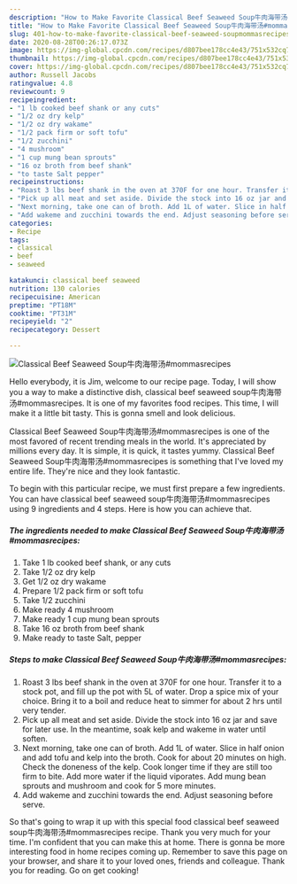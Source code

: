 ```yaml
---
description: "How to Make Favorite Classical Beef Seaweed Soup牛肉海带汤#mommasrecipes"
title: "How to Make Favorite Classical Beef Seaweed Soup牛肉海带汤#mommasrecipes"
slug: 401-how-to-make-favorite-classical-beef-seaweed-soupmommasrecipes
date: 2020-08-28T00:26:17.073Z
image: https://img-global.cpcdn.com/recipes/d807bee178cc4e43/751x532cq70/classical-beef-seaweed-soup牛肉海带汤mommasrecipes-recipe-main-photo.jpg
thumbnail: https://img-global.cpcdn.com/recipes/d807bee178cc4e43/751x532cq70/classical-beef-seaweed-soup牛肉海带汤mommasrecipes-recipe-main-photo.jpg
cover: https://img-global.cpcdn.com/recipes/d807bee178cc4e43/751x532cq70/classical-beef-seaweed-soup牛肉海带汤mommasrecipes-recipe-main-photo.jpg
author: Russell Jacobs
ratingvalue: 4.8
reviewcount: 9
recipeingredient:
- "1 lb cooked beef shank or any cuts"
- "1/2 oz dry kelp"
- "1/2 oz dry wakame"
- "1/2 pack firm or soft tofu"
- "1/2 zucchini"
- "4 mushroom"
- "1 cup mung bean sprouts"
- "16 oz broth from beef shank"
- "to taste Salt pepper"
recipeinstructions:
- "Roast 3 lbs beef shank in the oven at 370F for one hour. Transfer it to a stock pot, and fill up the pot with 5L of water. Drop a spice mix of your choice. Bring it to a boil and reduce heat to simmer for about 2 hrs until very tender."
- "Pick up all meat and set aside. Divide the stock into 16 oz jar and save for later use. In the meantime, soak kelp and wakeme in water until soften."
- "Next morning, take one can of broth. Add 1L of water. Slice in half onion and add tofu and kelp into the broth. Cook for about 20 minutes on high. Check the doneness of the kelp. Cook longer time if they are still too firm to bite. Add more water if the liquid viporates. Add mung bean sprouts and mushroom and cook for 5 more minutes."
- "Add wakeme and zucchini towards the end. Adjust seasoning before serve."
categories:
- Recipe
tags:
- classical
- beef
- seaweed

katakunci: classical beef seaweed 
nutrition: 130 calories
recipecuisine: American
preptime: "PT18M"
cooktime: "PT31M"
recipeyield: "2"
recipecategory: Dessert

---
```



![Classical Beef Seaweed Soup牛肉海带汤#mommasrecipes](https://img-global.cpcdn.com/recipes/d807bee178cc4e43/751x532cq70/classical-beef-seaweed-soup牛肉海带汤mommasrecipes-recipe-main-photo.jpg)

Hello everybody, it is Jim, welcome to our recipe page. Today, I will show you a way to make a distinctive dish, classical beef seaweed soup牛肉海带汤#mommasrecipes. It is one of my favorites food recipes. This time, I will make it a little bit tasty. This is gonna smell and look delicious.

Classical Beef Seaweed Soup牛肉海带汤#mommasrecipes is one of the most favored of recent trending meals in the world. It's appreciated by millions every day. It is simple, it is quick, it tastes yummy. Classical Beef Seaweed Soup牛肉海带汤#mommasrecipes is something that I've loved my entire life. They're nice and they look fantastic.




To begin with this particular recipe, we must first prepare a few ingredients. You can have classical beef seaweed soup牛肉海带汤#mommasrecipes using 9 ingredients and 4 steps. Here is how you can achieve that.

<!--inarticleads1-->

##### The ingredients needed to make Classical Beef Seaweed Soup牛肉海带汤#mommasrecipes:

1. Take 1 lb cooked beef shank, or any cuts
1. Take 1/2 oz dry kelp
1. Get 1/2 oz dry wakame
1. Prepare 1/2 pack firm or soft tofu
1. Take 1/2 zucchini
1. Make ready 4 mushroom
1. Make ready 1 cup mung bean sprouts
1. Take 16 oz broth from beef shank
1. Make ready to taste Salt, pepper




<!--inarticleads2-->

##### Steps to make Classical Beef Seaweed Soup牛肉海带汤#mommasrecipes:

1. Roast 3 lbs beef shank in the oven at 370F for one hour. Transfer it to a stock pot, and fill up the pot with 5L of water. Drop a spice mix of your choice. Bring it to a boil and reduce heat to simmer for about 2 hrs until very tender.
1. Pick up all meat and set aside. Divide the stock into 16 oz jar and save for later use. In the meantime, soak kelp and wakeme in water until soften.
1. Next morning, take one can of broth. Add 1L of water. Slice in half onion and add tofu and kelp into the broth. Cook for about 20 minutes on high. Check the doneness of the kelp. Cook longer time if they are still too firm to bite. Add more water if the liquid viporates. Add mung bean sprouts and mushroom and cook for 5 more minutes.
1. Add wakeme and zucchini towards the end. Adjust seasoning before serve.




So that's going to wrap it up with this special food classical beef seaweed soup牛肉海带汤#mommasrecipes recipe. Thank you very much for your time. I'm confident that you can make this at home. There is gonna be more interesting food in home recipes coming up. Remember to save this page on your browser, and share it to your loved ones, friends and colleague. Thank you for reading. Go on get cooking!
